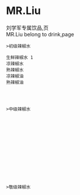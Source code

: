 # MR.Liu
刘学军专属饮品,页  </br>
MR.Liu belong to drink,page


    >初级辣椒水

    生鲜辣椒水 1
    凉辣椒水
    熟辣椒水
    凉辣椒油
    熟辣椒油




    >中级辣椒水














    >敬级辣椒水
